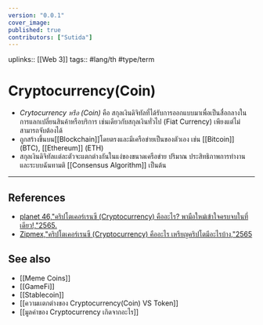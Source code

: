 ```yaml
---
version: "0.0.1"
cover_image:
published: true
contributors: ["Sutida"]
---
```

uplinks:: [[Web 3]]
tags:: #lang/th #type/term

# Cryptocurrency(Coin)
- *Crytocurrency หรือ (Coin)* คือ สกุลเงินดิจิทัลที่ได้รับการออกแบบมาเพื่อเป็นสื่อกลางในการแลกเปลี่ยนสินค้าหรือบริการ เช่นเดียวกับสกุลเงินทั่วไป (Fiat Currency) เพียงแต่ไม่สามารถจับต้องได้ 
- ถูกสร้างขึ้นบน[[Blockchain]]โดยตรงและมีเครือข่ายเป็นของตัวเอง เช่น [[Bitcoin]] (BTC), [[Ethereum]] (ETH)
- สกุลเงินดิจิทัลเเต่ละตัวจะแตกต่างกันในแง่ของขนาดเครือข่าย ปริมาณ ประสิทธิภาพการทำงานและระบบฉันทามติ [[Consensus Algorithm]] เป็นต้น
---
## References
- [planet 46,"คริปโตเคอร์เรนซี (Cryptocurrency) คืออะไร? พามือใหม่เข้าใจครบจบในที่เดียว!,"2565.](https://www.finnomena.com/planet46/what-is-cryptocurrency/#h-9)
- [Zipmex,"คริปโตเคอร์เรนซี (Cryptocurrency) คืออะไร เหรียญคริปโตมีอะไรบ้าง,"2565](https://zipmex.com/th/learn/what-is-cryptocurrency/)
## See also
- [[Meme Coins]]
- [[GameFi]]
- [[Stablecoin]]
- [[ความเเตกต่างของ Cryptocurrency(Coin) VS Token]]
- [[มูลค่าของ Cryptocurrency เกิดจากอะไร]]

